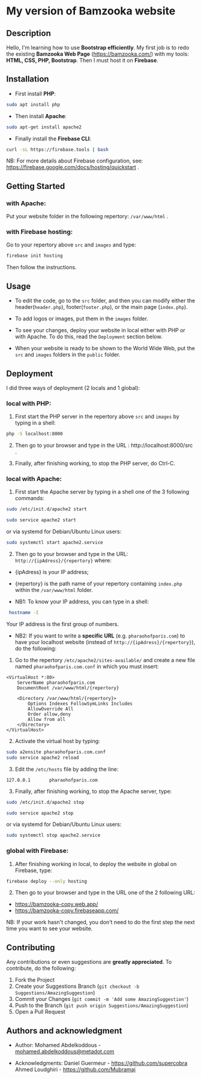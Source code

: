 # My version of Bamzooka website

## Description

Hello, I'm learning how to use **Bootstrap efficiently**. My first job is to redo the existing **Bamzooka Web Page** (https://bamzooka.com/) with my tools: **HTML, CSS, PHP, Bootstrap**. Then I must host it on **Firebase**. 

## Installation

- First install **PHP**:
```bash
sudo apt install php
```
- Then install **Apache**:
```bash
sudo apt-get install apache2
```
- Finally install the **Firebase CLI**:
```bash
curl -sL https://firebase.tools | bash
```
NB: For more details about Firebase configuration, see: https://firebase.google.com/docs/hosting/quickstart .

## Getting Started

### with Apache:

Put your website folder in the following repertory: `/var/www/html` .

### with Firebase hosting:

Go to your repertory above `src` and `images`  and type:
```bash
firebase init hosting
```
Then follow the instructions.

## Usage

- To edit the code, go to the `src` folder, and then you can modify either the header(`header.php`), footer(`footer.php`), or the main page (`index.php`).

- To add logos or images, put them in the `images` folder.
 
- To see your changes, deploy your website in local either with PHP or with Apache. To do this, read the `Deployment` section below.

- When your website is ready to be shown to the World Wide Web, put the `src` and `images` folders in the `public` folder.

## Deployment

I did three ways of deployment (2 locals and 1 global):

### local with PHP: 

1. First start the PHP server in the repertory above `src` and `images` by typing in a shell:
```bash
php -S localhost:8000
```
2. Then go to your browser and type in the URL : http://localhost:8000/src .

3. Finally, after finishing working, to stop the PHP server, do Ctrl-C.

### local with Apache:

1. First start the Apache server by typing in a shell one of the 3 following commands: 
```bash
sudo /etc/init.d/apache2 start
```
```bash
sudo service apache2 start
```
or via systemd for Debian/Ubuntu Linux users:
```bash
sudo systemctl start apache2.service
```

2. Then go to your browser and type in the URL: `http://{ipAdress}/{repertory}`
 where:
- {ipAdress} is your IP address;
- {repertory} is the path name of your repertory containing `index.php` within the `/var/www/html` folder.

- NB1: To know your IP address, you can type in a shell: 
```bash
 hostname -I
```
Your IP address is the first group of numbers.

- NB2: If you want to write a **specific URL** (e.g. `pharaohofparis.com`) to have your localhost website (instead of `http://{ipAdress}/{repertory}`), do the following:
1. Go to the repertory `/etc/apache2/sites-available/` and create a new file named `pharaohofparis.com.conf` in which you must insert:
```
<VirtualHost *:80>
    ServerName pharaohofparis.com
    DocumentRoot /var/www/html/{repertory}

    <Directory /var/www/html/{repertory}>
        Options Indexes FollowSymLinks Includes
        AllowOverride All
        Order allow,deny
        Allow from all
    </Directory>
</VirtualHost>
```
2. Activate the virtual host by typing:
```bash
sudo a2ensite pharaohofparis.com.conf
sudo service apache2 reload
```
3. Edit the `/etc/hosts` file by adding the line:
```
127.0.0.1       pharaohofparis.com
```

3. Finally, after finishing working, to stop the Apache server, type:
```bash
sudo /etc/init.d/apache2 stop
```
```bash
sudo service apache2 stop
```
or via systemd for Debian/Ubuntu Linux users:
```bash
sudo systemctl stop apache2.service
```
### global with Firebase:

1. After finishing working in local, to deploy the website in global on Firebase, type:
```bash
firebase deploy --only hosting
```

2. Then go to your browser and type in the URL one of the 2 following URL:
- https://bamzooka-copy.web.app/
- https://bamzooka-copy.firebaseapp.com/

NB: If your work hasn't changed, you don't need to do the first step the next time you want to see your website. 

## Contributing

Any contributions or even suggestions are **greatly appreciated**. To contribute, do the following:
1. Fork the Project
2. Create your Suggestions Branch (`git checkout -b Suggestions/AmazingSuggestion`)
3. Commit your Changes (`git commit -m 'Add some AmazingSuggestion'`)
4. Push to the Branch (`git push origin Suggestions/AmazingSuggestion`)
5. Open a Pull Request

## Authors and acknowledgment

- Author: Mohamed Abdelkoddous - mohamed.abdelkoddous@metadot.com

- Acknowledgments: 
Daniel Guermeur - https://github.com/supercobra
Ahmed Loudghiri - https://github.com/Mubramaj


